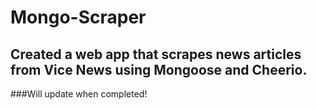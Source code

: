 # Mongo-Scraper

## Created a web app that scrapes news articles from Vice News using Mongoose and Cheerio.

###Will update when completed!
